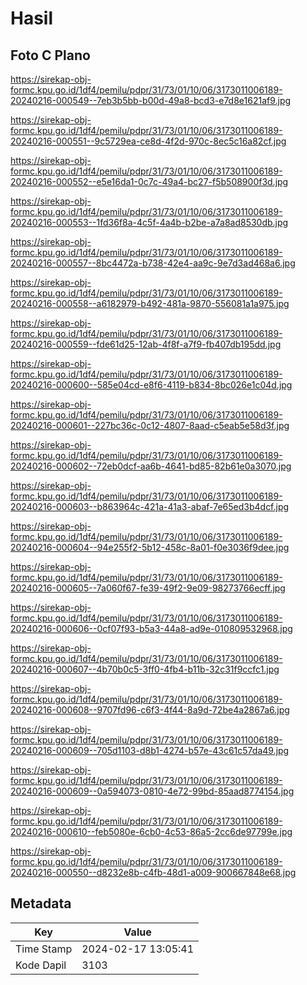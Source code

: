# Hasil

## Foto C Plano

https://sirekap-obj-formc.kpu.go.id/1df4/pemilu/pdpr/31/73/01/10/06/3173011006189-20240216-000549--7eb3b5bb-b00d-49a8-bcd3-e7d8e1621af9.jpg

https://sirekap-obj-formc.kpu.go.id/1df4/pemilu/pdpr/31/73/01/10/06/3173011006189-20240216-000551--9c5729ea-ce8d-4f2d-970c-8ec5c16a82cf.jpg

https://sirekap-obj-formc.kpu.go.id/1df4/pemilu/pdpr/31/73/01/10/06/3173011006189-20240216-000552--e5e16da1-0c7c-49a4-bc27-f5b508900f3d.jpg

https://sirekap-obj-formc.kpu.go.id/1df4/pemilu/pdpr/31/73/01/10/06/3173011006189-20240216-000553--1fd36f8a-4c5f-4a4b-b2be-a7a8ad8530db.jpg

https://sirekap-obj-formc.kpu.go.id/1df4/pemilu/pdpr/31/73/01/10/06/3173011006189-20240216-000557--8bc4472a-b738-42e4-aa9c-9e7d3ad468a6.jpg

https://sirekap-obj-formc.kpu.go.id/1df4/pemilu/pdpr/31/73/01/10/06/3173011006189-20240216-000558--a6182979-b492-481a-9870-556081a1a975.jpg

https://sirekap-obj-formc.kpu.go.id/1df4/pemilu/pdpr/31/73/01/10/06/3173011006189-20240216-000559--fde61d25-12ab-4f8f-a7f9-fb407db195dd.jpg

https://sirekap-obj-formc.kpu.go.id/1df4/pemilu/pdpr/31/73/01/10/06/3173011006189-20240216-000600--585e04cd-e8f6-4119-b834-8bc026e1c04d.jpg

https://sirekap-obj-formc.kpu.go.id/1df4/pemilu/pdpr/31/73/01/10/06/3173011006189-20240216-000601--227bc36c-0c12-4807-8aad-c5eab5e58d3f.jpg

https://sirekap-obj-formc.kpu.go.id/1df4/pemilu/pdpr/31/73/01/10/06/3173011006189-20240216-000602--72eb0dcf-aa6b-4641-bd85-82b61e0a3070.jpg

https://sirekap-obj-formc.kpu.go.id/1df4/pemilu/pdpr/31/73/01/10/06/3173011006189-20240216-000603--b863964c-421a-41a3-abaf-7e65ed3b4dcf.jpg

https://sirekap-obj-formc.kpu.go.id/1df4/pemilu/pdpr/31/73/01/10/06/3173011006189-20240216-000604--94e255f2-5b12-458c-8a01-f0e3036f9dee.jpg

https://sirekap-obj-formc.kpu.go.id/1df4/pemilu/pdpr/31/73/01/10/06/3173011006189-20240216-000605--7a060f67-fe39-49f2-9e09-98273766ecff.jpg

https://sirekap-obj-formc.kpu.go.id/1df4/pemilu/pdpr/31/73/01/10/06/3173011006189-20240216-000606--0cf07f93-b5a3-44a8-ad9e-010809532968.jpg

https://sirekap-obj-formc.kpu.go.id/1df4/pemilu/pdpr/31/73/01/10/06/3173011006189-20240216-000607--4b70b0c5-3ff0-4fb4-b11b-32c31f9ccfc1.jpg

https://sirekap-obj-formc.kpu.go.id/1df4/pemilu/pdpr/31/73/01/10/06/3173011006189-20240216-000608--9707fd96-c6f3-4f44-8a9d-72be4a2867a6.jpg

https://sirekap-obj-formc.kpu.go.id/1df4/pemilu/pdpr/31/73/01/10/06/3173011006189-20240216-000609--705d1103-d8b1-4274-b57e-43c61c57da49.jpg

https://sirekap-obj-formc.kpu.go.id/1df4/pemilu/pdpr/31/73/01/10/06/3173011006189-20240216-000609--0a594073-0810-4e72-99bd-85aad8774154.jpg

https://sirekap-obj-formc.kpu.go.id/1df4/pemilu/pdpr/31/73/01/10/06/3173011006189-20240216-000610--feb5080e-6cb0-4c53-86a5-2cc6de97799e.jpg

https://sirekap-obj-formc.kpu.go.id/1df4/pemilu/pdpr/31/73/01/10/06/3173011006189-20240216-000550--d8232e8b-c4fb-48d1-a009-900667848e68.jpg


## Metadata

| Key        | Value               |
| ---------- | ------------------- |
| Time Stamp | 2024-02-17 13:05:41 |
| Kode Dapil | 3103                |



